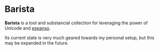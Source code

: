 # Barista

**Barista** is a tool and substancial collection for leveraging the power of
Unicode and [espanso].

Its current state is very much geared towards my personal setup, but this
may be expanded in the future.

[espanso]: https://espanso.org/
